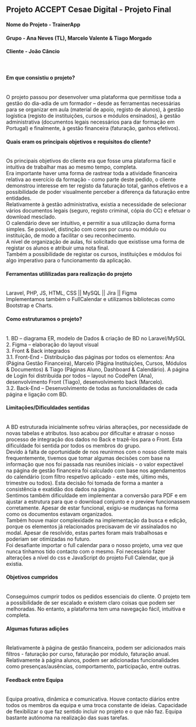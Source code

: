 **<h2>Projeto ACCEPT Cesae Digital - Projeto Final</h2>**
<h4>Nome do Projeto - TrainerApp</h4>
<h4>Grupo - Ana Neves (TL), Marcelo Valente & Tiago Morgado</h4>
<h4>Cliente - João Câncio</h4>

<br>

**<h4>Em que consistiu o projeto?**</h4>
<br>O projeto passou por desenvolver uma plataforma que permitisse toda a gestão do dia-adia de um formador – desde as ferramentas necessárias para se organizar em aula (material de apoio, registo de alunos), à gestão logística (registo de instituições, cursos e módulos ensinados), à gestão administrativa (documentos legais necessários para dar formação em Portugal) e finalmente, à gestão financeira (faturação, ganhos efetivos).

**<h4>Quais eram os principais objetivos e requisitos do cliente?</h4>**
<br>Os principais objetivos do cliente era que fosse uma plataforma fácil e intuitiva de
trabalhar mas ao mesmo tempo, completa.
<br>Era importante haver uma forma de rastrear toda a atividade financeira relativa ao exercício da formação - como parte deste pedido, o cliente demonstrou interesse em ter registo da faturação total, ganhos efetivos e a possibilidade de poder visualmente perceber a diferença da faturação entre entidades.
<br>Relativamente à gestão administrativa, existia a necessidade de selecionar vários documentos legais (seguro, registo criminal, cópia do CC) e efetuar o download mesclado. 
<br>O calendário deve ser intuitivo, e permitir a sua utilização duma forma simples. Se possível, distinção com cores por curso ou módulo ou instituição, de modo a facilitar o seu reconhecimento.
<br>A nível de organização de aulas, foi solicitado que existisse uma forma de registar os alunos e atribuir uma nota final.
<br>Também a possibilidade de registar os cursos, instituições e módulos foi algo imperativo para o funcionamento da aplicação.

**<h4>Ferramentas utililizadas para realização do projeto</h4>**
<br>Laravel, PHP, JS, HTML, CSS || MySQL || Jira || Figma
<br>Implementamos também o FullCalendar e utilizamos bibliotecas como Bootstrap e Charts. 

**<h4>Como estruturamos o projeto?</h4>**
<br>1. BD – diagrama ER, modelo de Dados & criação de BD no Laravel/MySQL
<br>2. Figma – elaboração do layout visual
<br>3. Front & Back integrados
<br>3.1. Front-End - Distribuição das páginas por todos os elementos: Ana (Página Gestão Financeira), Marcelo (Página Instituições, Cursos, Módulos & Documentos) & Tiago (Páginas Aluno, Dashboard & Calendário). A página de Login foi distribuída por todos – layout no CodePen (Ana), desenvolvimento Front (Tiago), desenvolvimento back (Marcelo).
<br>3.2. Back-End – Desenvolvimento de todas as funcionalidades de cada página
e ligação com BD.

**<h4>Limitações/Dificuldades sentidas</h4>**
<br>A BD estruturada inicialmente sofreu várias alterações, por necessidade de novas tabelas e atributos. Isso acabou por dificultar e atrasar o nosso processo de integração dos dados no Back e trazê-los para o Front. Esta dificuldade foi sentida por todos os membros do grupo.
<br>Devido à falta de oportunidade de nos reunirmos com o nosso cliente mais frequentemente, tivemos que tomar algumas decisões com base na informação que nos foi passada nas reuniões iniciais - o valor expectável na página de gestão financeira foi calculado com base nos agendamentos do calendário (com filtro respetivo aplicado - este mês, último mês, trimestre ou todos). Esta decisão foi tomada de forma a manter a consistência e exatidão dos dados na página. 
<br>Sentimos também dificuldade em implementar a conversão para PDF e em ajustar a estrutura para que o download conjunto e o preview funcionassem corretamente. Apesar de estar funcional, exigiu-se mudanças na forma como os documentos estavam organizados.
<br>Também houve maior complexidade na implementação da busca e edição, porque os elementos já relacionados precisavam de vir assinalados no modal. Apesar de resolvido, estas partes foram mais trabalhosas e poderiam ser otimizadas no futuro.
<br>Foi desafiante importar o full calendar para o nosso projeto, uma vez que nunca tínhamos tido contacto com o mesmo. Foi necessário fazer alterações a nível do css e JavaScript do projeto Full Calendar, que já existia. 

**<h4>Objetivos cumpridos</h4>**
<br>Conseguimos cumprir todos os pedidos essenciais do cliente. O projeto tem a possibilidade de ser escalado e existem claro coisas que podem ser melhoradas. 
No entanto, a plataforma tem uma navegação fácil, intuitiva e completa. 

**<h4>Algumas futuras adições</h4>**
<br>Relativamente à página de gestão financeira, podem ser adicionados mais filtros - faturação por curso, faturação por módulo, faturação anual.
<br>Relativamente à página alunos, podem ser adicionadas funcionalidades como presenças/ausências, comportamento, participação, entre outras. 

**<h4>Feedback entre Equipa</h4>**
<br>Equipa proativa, dinâmica e comunicativa. Houve contacto diários entre todos os membros da equipa e uma troca constante de ideias. Capacidade de flexibilizar o que faz sentido incluir no projeto e o que não faz. Equipa bastante autónoma na realização das suas tarefas.
